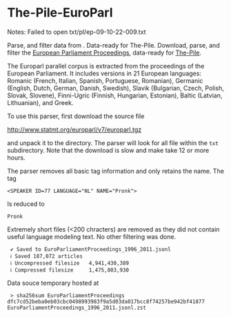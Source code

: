 # The-Pile-EuroParl

Notes: Failed to open txt/pl/ep-09-10-22-009.txt

Parse, and filter data from . Data-ready for The-Pile.
Download, parse, and filter the [European Parliament Proceedings](http://www.statmt.org/europarl/), data-ready for [The-Pile](https://github.com/EleutherAI/The-Pile).

The Europarl parallel corpus is extracted from the proceedings of the European Parliament. It includes versions in 21 European languages: Romanic (French, Italian, Spanish, Portuguese, Romanian), Germanic (English, Dutch, German, Danish, Swedish), Slavik (Bulgarian, Czech, Polish, Slovak, Slovene), Finni-Ugric (Finnish, Hungarian, Estonian), Baltic (Latvian, Lithuanian), and Greek.

To use this parser, first download the source file

http://www.statmt.org/europarl/v7/europarl.tgz

and unpack it to the directory. The parser will look for all file within the `txt` subdirectory. Note that the download is slow and make take 12 or more hours.

The parser removes all basic tag information and only retains the name. The tag

    <SPEAKER ID=77 LANGUAGE="NL" NAME="Pronk">

Is reduced to

    Pronk

Extremely short files (<200 chracters) are removed as they did not contain useful language modeling text. No other filtering was done. 

     ✔ Saved to EuroParliamentProceedings_1996_2011.jsonl
     ℹ Saved 187,072 articles
     ℹ Uncompressed filesize   4,941,430,389
     ℹ Compressed filesize     1,475,803,930

Data souce temporary hosted at 

     > sha256sum EuroParliamentProceedings
    dfc7cd52beba0eb03cbc0498993983f9a5d03da017bcc8f74257be942bf41877  EuroParliamentProceedings_1996_2011.jsonl.zst